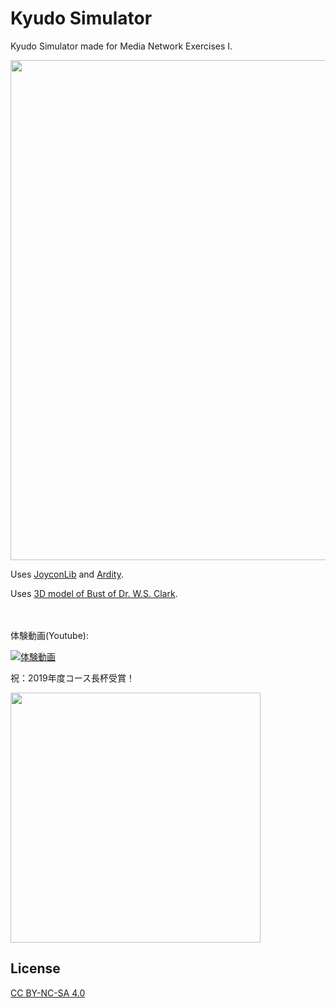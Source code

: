 # Kyudo Simulator

Kyudo Simulator made for Media Network Exercises I.

<img src="https://user-images.githubusercontent.com/13903318/69547780-83b1aa00-0fd9-11ea-92ca-f38fcef491bf.png" width="800">

Uses [JoyconLib](https://github.com/Looking-Glass/JoyconLib) and [Ardity](https://github.com/DWilches/Ardity).

Uses [3D model of Bust of Dr. W.S. Clark](https://github.com/Tsurumiya/Clark_3D).

　
 
体験動画(Youtube): 

[![体験動画](http://img.youtube.com/vi/2ZlFGo6ooSM/0.jpg)](http://www.youtube.com/watch?v=2ZlFGo6ooSM "Kyudo Simulator")

祝：2019年度コース長杯受賞！

<img src="https://user-images.githubusercontent.com/13903318/83278947-54d9f200-a20f-11ea-98eb-d73a69762a5d.jpg" width="400">

## License
[CC BY-NC-SA 4.0](https://creativecommons.org/licenses/by-nc-sa/4.0/deed.en)
